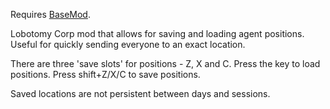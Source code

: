 Requires [BaseMod](https://www.nexusmods.com/lobotomycorporation/mods/2).

Lobotomy Corp mod that allows for saving and loading agent positions. Useful for quickly sending everyone to an exact location.

There are three 'save slots' for positions - Z, X and C. Press the key to load positions. Press shift+Z/X/C to save positions.

Saved locations are not persistent between days and sessions.

